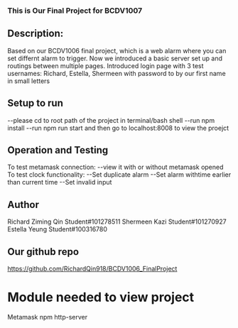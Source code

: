 ### This is Our Final Project for BCDV1007 ###

## Description: ##
Based on our BCDV1006 final project, which is a web alarm where you can set differnt alarm to trigger.
Now we introduced a basic server set up and routings between multiple pages.
Introduced login page with 3 test usernames: Richard, Estella, Shermeen with password to by our first name in small letters

## Setup to run ##
--please cd to root path of the project in terminal/bash shell
--run npm install
--run npm run start and then go to localhost:8008 to view the proejct

## Operation and Testing ##




To test metamask connection: 
--view it with or without metamask opened
To test clock functionality:
--Set duplicate alarm
--Set alarm withtime earlier than current time
--Set invalid input


## Author ##
Richard Ziming Qin Student#101278511
Shermeen Kazi Student#101270927
Estella Yeung Student#100316780


## Our github repo ##
https://github.com/RichardQin918/BCDV1006_FinalProject

# Module needed to view project ##
Metamask
npm 
http-server